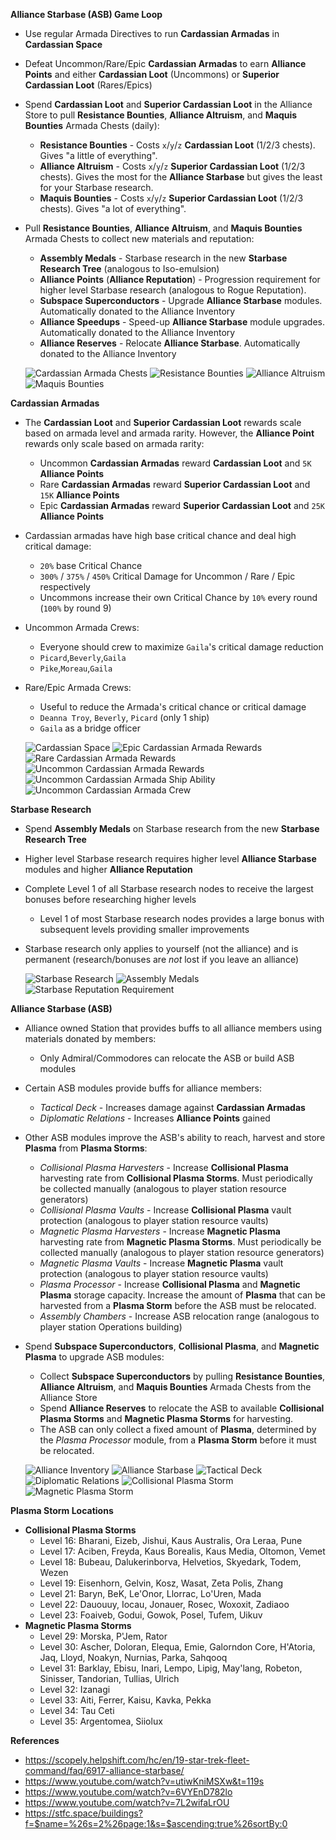 __Alliance Starbase (ASB) Game Loop__
- Use regular Armada Directives to run **Cardassian Armadas** in **Cardassian Space**
- Defeat Uncommon/Rare/Epic **Cardassian Armadas** to earn **Alliance Points** and either **Cardassian Loot** (Uncommons) or **Superior Cardassian Loot** (Rares/Epics)
- Spend **Cardassian Loot** and **Superior Cardassian Loot** in the Alliance Store to pull **Resistance Bounties**, **Alliance Altruism**, and **Maquis Bounties** Armada Chests (daily):
    - **Resistance Bounties** - Costs `x`/`y`/`z` **Cardassian Loot** (1/2/3 chests). Gives "a little of everything". 
    - **Alliance Altruism** - Costs `x`/`y`/`z` **Superior Cardassian Loot** (1/2/3 chests). Gives the most for the **Alliance Starbase** but gives the least for your Starbase research.
    - **Maquis Bounties** - Costs `x`/`y`/`z`  **Superior Cardassian Loot** (1/2/3 chests). Gives "a lot of everything".
- Pull **Resistance Bounties**, **Alliance Altruism**, and **Maquis Bounties** Armada Chests to collect new materials and reputation:
    - **Assembly Medals** - Starbase research in the new **Starbase Research Tree** (analogous to Iso-emulsion)
    - **Alliance Points** (**Alliance Reputation**) - Progression requirement for higher level Starbase research (analogous to Rogue Reputation).
    - **Subspace Superconductors** - Upgrade **Alliance Starbase** modules. Automatically donated to the Alliance Inventory
    - **Alliance Speedups** - Speed-up **Alliance Starbase** module upgrades. Automatically donated to the Alliance Inventory
    - **Alliance Reserves** - Relocate **Alliance Starbase**. Automatically donated to the Alliance Inventory

  ![Cardassian Armada Chests](res/cardassian-armada-chests.jpg)
  ![Resistance Bounties](res/cardassian-armada-chests-resistance-bounties.jpg)
  ![Alliance Altruism](res/cardassian-armada-chests-alliance-altruism.jpg)
  ![Maquis Bounties](res/cardassian-armada-chests-maquis-bounties.jpg)

__Cardassian Armadas__
- The **Cardassian Loot** and **Superior Cardassian Loot** rewards scale based on armada level and armada rarity. However, the **Alliance Point** rewards only scale based on armada rarity:
    - Uncommon **Cardassian Armadas** reward **Cardassian Loot** and `5K` **Alliance Points** 
    - Rare **Cardassian Armadas** reward **Superior Cardassian Loot** and `15K` **Alliance Points** 
    - Epic **Cardassian Armadas** reward **Superior Cardassian Loot** and `25K` **Alliance Points**
- Cardassian armadas have high base critical chance and deal high critical damage:
    - `20%` base Critical Chance
    - `300%` / `375%` / `450%` Critical Damage for Uncommon / Rare / Epic respectively
    - Uncommons increase their own Critical Chance by `10%` every round (`100%` by round 9)
- Uncommon Armada Crews:
    - Everyone should crew to maximize `Gaila`'s critical damage reduction
    - `Picard`,`Beverly`,`Gaila`
    - `Pike`,`Moreau`,`Gaila`
- Rare/Epic Armada Crews:
    - Useful to reduce the Armada's critical chance or critical damage
    - `Deanna Troy`, `Beverly`, `Picard` (only 1 ship)
    - `Gaila` as a bridge officer
    
  ![Cardassian Space](res/cardassian-space.jpg)
  ![Epic Cardassian Armada Rewards](res/cardassian-armada-rewards-epic.jpg)
  ![Rare Cardassian Armada Rewards](res/cardassian-armada-rewards-rare.jpg)
  ![Uncommon Cardassian Armada Rewards](res/cardassian-armada-rewards-unc.jpg)
  ![Uncommon Cardassian Armada Ship Ability](res/cardassian-armada-ship-ability.jpg)
  ![Uncommon Cardassian Armada Crew](res/cardassian-armada-crew-unc.jpg)

__Starbase Research__
- Spend **Assembly Medals** on Starbase research from the new **Starbase Research Tree**
- Higher level Starbase research requires higher level **Alliance Starbase** modules and higher **Alliance Reputation**
- Complete Level 1 of all Starbase research nodes to receive the largest bonuses before researching higher levels
    - Level 1 of most Starbase research nodes provides a large bonus with subsequent levels providing smaller improvements
- Starbase research only applies to yourself (not the alliance) and is permanent (research/bonuses are _not_ lost if you leave an alliance) 

  ![Starbase Research](res/starbase-research-tree.jpg)
  ![Assembly Medals](res/starbase-research-cost.jpg)
  ![Starbase Reputation Requirement](res/starbase-research-rep-req.jpg)

__Alliance Starbase (ASB)__
- Alliance owned Station that provides buffs to all alliance members using materials donated by members:
    - Only Admiral/Commodores can relocate the ASB or build ASB modules
- Certain ASB modules provide buffs for alliance members:
    - _Tactical Deck_ - Increases damage against **Cardassian Armadas**
    - _Diplomatic Relations_ - Increases **Alliance Points** gained
- Other ASB modules improve the ASB's ability to reach, harvest and store **Plasma** from **Plasma Storms**:
    - _Collisional Plasma Harvesters_ - Increase **Collisional Plasma** harvesting rate from **Collisional Plasma Storms**. Must periodically be collected manually (analogous to player station resource generators)
    - _Collisional Plasma Vaults_ - Increase **Collisional Plasma** vault protection (analogous to player station resource vaults)
    - _Magnetic Plasma Harvesters_ - Increase **Magnetic Plasma** harvesting rate from **Magnetic Plasma Storms**. Must periodically be collected manually (analogous to player station resource generators)
    - _Magnetic Plasma Vaults_ - Increase **Magnetic Plasma** vault protection (analogous to player station resource vaults)
    - _Plasma Processor_ - Increase **Collisional Plasma** and **Magnetic Plasma** storage capacity. Increase the amount of **Plasma** that can be harvested from a **Plasma Storm** before the ASB must be relocated.
    - _Assembly Chambers_ - Increase ASB relocation range (analogous to player station Operations building)
- Spend **Subspace Superconductors**, **Collisional Plasma**, and **Magnetic Plasma** to upgrade ASB modules:
    - Collect **Subspace Superconductors** by pulling **Resistance Bounties**, **Alliance Altruism**, and **Maquis Bounties** Armada Chests from the Alliance Store
    - Spend **Alliance Reserves** to relocate the ASB to available **Collisional Plasma Storms** and **Magnetic Plasma Storms** for harvesting.
    - The ASB can only collect a fixed amount of **Plasma**, determined by the _Plasma Processor_ module, from a **Plasma Storm** before it must be relocated.

  ![Alliance Inventory](res/alliance-inventory.jpg)
  ![Alliance Starbase](res/asb.jpg)
  ![Tactical Deck](res/asb-tactical-deck.jpg)
  ![Diplomatic Relations](res/asb-diplomatic-relations.jpg)
  ![Collisional Plasma Storm](res/plasma-storm-collisional.jpg)
  ![Magnetic Plasma Storm](res/plasma-storm-magnetic.jpg)

__Plasma Storm Locations__
- **Collisional Plasma Storms**
    - Level 16: Bharani, Eizeb, Jishui, Kaus Australis, Ora Leraa, Pune
    - Level 17: Aciben, Freyda, Kaus Borealis, Kaus Media, Oltomon, Vemet
    - Level 18: Bubeau, Dalukerinborva, Helvetios, Skyedark, Todem, Wezen
    - Level 19: Eisenhorn, Gelvin, Kosz, Wasat, Zeta Polis, Zhang
    - Level 21: Baryn, BeK, Le'Onor, Llorrac, Lo'Uren, Mada
    - Level 22: Dauouuy, Iocau, Jonauer, Rosec, Woxoxit, Zadiaoo
    - Level 23: Foaiveb, Godui, Gowok, Posel, Tufem, Uikuv
- **Magnetic Plasma Storms**
    - Level 29: Morska, P'Jem, Rator
    - Level 30: Ascher, Doloran, Elequa, Emie, Galorndon Core, H'Atoria, Jaq, Lloyd, Noakyn, Nurnias, Parka, Sahqooq
    - Level 31: Barklay, Ebisu, Inari, Lempo, Lipig, May'lang, Robeton, Sinisser, Tandorian, Tullias, Ulrich
    - Level 32: Izanagi
    - Level 33: Aiti, Ferrer, Kaisu, Kavka, Pekka
    - Level 34: Tau Ceti
    - Level 35: Argentomea, Siiolux

__References__
- https://scopely.helpshift.com/hc/en/19-star-trek-fleet-command/faq/6917-alliance-starbase/
- https://www.youtube.com/watch?v=utiwKniMSXw&t=119s
- https://www.youtube.com/watch?v=6VYEnD782lo
- https://www.youtube.com/watch?v=7L2wifaLrOU
- https://stfc.space/buildings?f=$name=%26s=2%26page:1&s=$ascending:true%26sortBy:0
